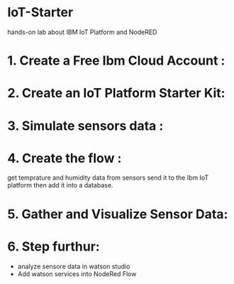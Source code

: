 # IoT-Starter
hands-on lab about IBM IoT Platform and NodeRED
# 1. Create a Free Ibm Cloud Account :
# 2. Create an IoT Platform Starter Kit:

# 3. Simulate sensors data : 
# 4. Create the flow : 
get temprature and humidity data from sensors send it to the Ibm IoT platform then add it into a database.
# 5. Gather and Visualize Sensor Data:
# 6. Step furthur:
  - analyze sensore data in watson studio
  - Add watson services into NodeRed Flow
